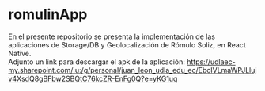 # romulinApp
En el presente repositorio se presenta la implementación de las aplicaciones de Storage/DB y Geolocalización de Rómulo Soliz, en React Native.  
Adjunto un link para descargar el apk de la aplicación: https://udlaec-my.sharepoint.com/:u:/g/personal/juan_leon_udla_edu_ec/EbcIVLmaWPJLlujv4XsdQ8gBFbw2SBQtC76kcZR-EnFg0Q?e=yKG1uq
